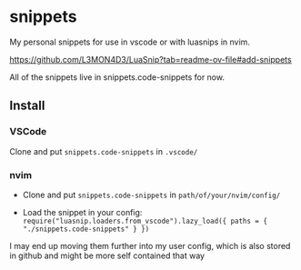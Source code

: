 # snippets

My personal snippets for use in vscode or with luasnips in nvim.

https://github.com/L3MON4D3/LuaSnip?tab=readme-ov-file#add-snippets

All of the snippets live in snippets.code-snippets for now. 

## Install

### VSCode

Clone and put `snippets.code-snippets` in `.vscode/`

### nvim

* Clone and put `snippets.code-snippets` in `path/of/your/nvim/config/`

* Load the snippet in your config: `require("luasnip.loaders.from_vscode").lazy_load({ paths = { "./snippets.code-snippets" } })
`

I may end up moving them further into my user config, which is also stored in github and might be more self contained that way
